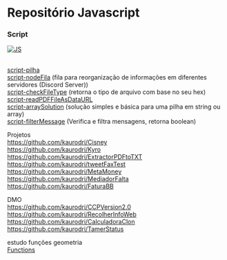 # Repositório Javascript

### Script
[![JS](https://skillicons.dev/icons?i=nodejs&theme=dark)](https://github.com/kaurodri/RepositoryJS)

<br>[script-pilha](https://github.com/kaurodri/script-pilha)
<br>[script-nodeFila](https://github.com/kaurodri/Node.JS-comando-em-fila) (fila para reorganização de informações em diferentes servidores (Discord Server))
<br>[script-checkFileType](https://github.com/kaurodri/script-checkFileType) (retorna o tipo de arquivo com base no seu hex)
<br>[script-readPDFFileAsDataURL](https://github.com/kaurodri/script-readPDFFileAsDataURL) 
<br>[script-arraySolution](https://github.com/kaurodri/script-arraySolution) (solução simples e básica para uma pilha em string ou array)
<br>[script-filterMessage](https://github.com/kaurodri/script-filterMessage) (Verifica e filtra mensagens, retorna boolean)

Projetos
<br>https://github.com/kaurodri/Cisney
<br>https://github.com/kaurodri/Kyro
<br>https://github.com/kaurodri/ExtractorPDFtoTXT
<br>https://github.com/kaurodri/tweetFaxTest
<br>https://github.com/kaurodri/MetaMoney
<br>https://github.com/kaurodri/MediadorFalta
<br>https://github.com/kaurodri/FaturaBB

DMO
<br>https://github.com/kaurodri/CCPVersion2.0
<br>https://github.com/kaurodri/RecolherInfoWeb
<br>https://github.com/kaurodri/CalculadoraClon
<br>https://github.com/kaurodri/TamerStatus


estudo funções geometria
<br>[Functions](https://github.com/kaurodri/Functions)

